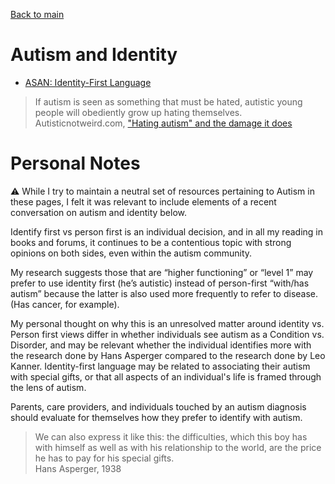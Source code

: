[Back to main](README.md)

# Autism and Identity

* [ASAN: Identity-First Language](https://autisticadvocacy.org/about-asan/identity-first-language/)

> If autism is seen as something that must be hated, autistic young people will obediently grow up hating themselves.  
> Autisticnotweird.com, ["Hating autism" and the damage it does](https://autisticnotweird.com/hating-autism/)


# Personal Notes

:warning: While I try to maintain a neutral set of resources pertaining to Autism in these pages, I felt it was relevant to include elements of a recent conversation on autism and identity below.

Identify first vs person first is an individual decision, and in all my reading in books and forums, it continues to be a contentious topic with strong opinions on both sides, even within the autism community.

My research suggests those that are “higher functioning” or “level 1” may prefer to use identity first (he’s autistic) instead of person-first “with/has autism” because the latter is also used more frequently to refer to disease. (Has cancer, for example). 

My personal thought on why this is an unresolved matter around identity vs. Person first views differ in whether individuals see autism as a Condition vs. Disorder, and may be relevant  whether the individual identifies more with the research done by Hans Asperger compared to the research done by Leo Kanner. Identity-first language may be related to associating their autism with special gifts, or that all aspects of an individual's life is framed through the lens of autism.

Parents, care providers, and individuals touched by an autism diagnosis should evaluate for themselves how they prefer to identify with autism.

> We can also express it like this: the difficulties, which this boy has with himself as well as with his relationship to the world, are the price he has to pay for his special gifts.  
> Hans Asperger, 1938  
